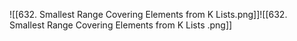 ![[632. Smallest Range Covering Elements from K Lists.png]]![[632. Smallest Range Covering Elements from K Lists .png]]